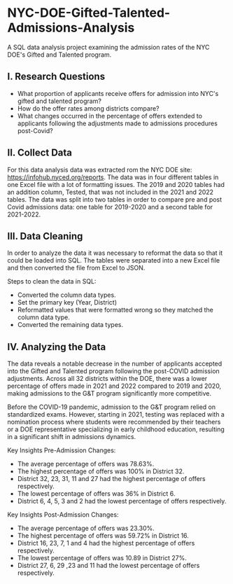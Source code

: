 # NYC-DOE-Gifted-Talented-Admissions-Analysis
A SQL data analysis project examining the admission rates of the NYC DOE's Gifted and Talented program. 

## I. Research Questions
- What proportion of applicants receive offers for admission into NYC's gifted and talented program?
- How do the offer rates among districts compare?
- What changes occurred in the percentage of offers extended to applicants following the adjustments made to admissions procedures post-Covid?

## II. Collect Data
For this data analysis data was extracted rom the NYC DOE site: https://infohub.nyced.org/reports. The data was in four different tables in one Excel file with a lot of formatting issues. The 2019 and 2020 tables had an addition column, Tested, that was not included in the 2021 and 2022 tables. The data was split into two tables in order to compare pre and post Covid admissions data: one table for 2019-2020 and a second table for 2021-2022.

## III. Data Cleaning
In order to analyze the data it was necessary to reformat the data so that it could be loaded into SQL. The tables were separated into a new Excel file and then converted the file from Excel to JSON. 

Steps to clean the data in SQL:
- Converted the column data types.
- Set the primary key (Year, District)
- Reformatted values that were formatted wrong so they matched the column data type.
- Converted the remaining data types.

## IV. Analyzing the Data
The data reveals a notable decrease in the number of applicants accepted into the Gifted and Talented program following the post-COVID admission adjustments. Across all 32 districts within the DOE, there was a lower percentage of offers made in 2021 and 2022 compared to 2019 and 2020, making admissions to the G&T program significantly more competitive.

Before the COVID-19 pandemic, admission to the G&T program relied on standardized exams. However, starting in 2021, testing was replaced with a nomination process where students were recommended by their teachers or a DOE representative specializing in early childhood education, resulting in a significant shift in admissions dynamics.

Key Insights Pre-Admission Changes:
- The average percentage of offers was 78.63%.
- The highest percentage of offers  was 100% in District 32.
- District 32, 23, 31, 11 and 27 had the highest percentage of offers respectively.
- The lowest percentage of offers was 36% in District 6.
- District 6, 4, 5, 3 and 2 had the lowest percentage of offers respectively.   

Key Insights Post-Admission Changes:
- The average percentage of offers was 23.30%.
- The highest percentage of offers was 59.72% in District 16.
- District 16, 23, 7, 1 and 4 had the highest percentage of offers respectively.
- The lowest percentage of offers was 10.89 in District 27%.
- District 27, 6, 29 ,23 and 11 had the lowest percentage of offers respectively.   

